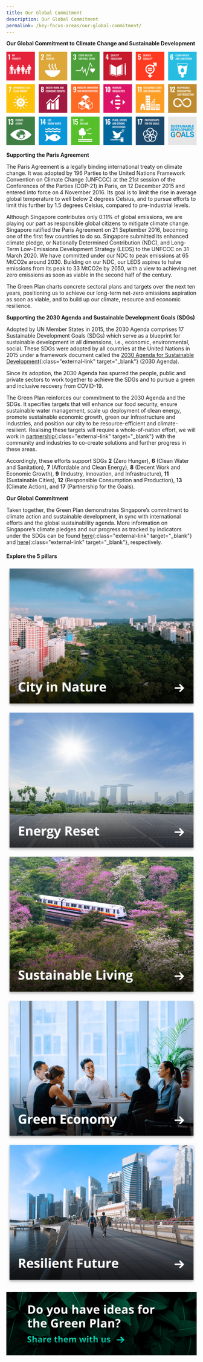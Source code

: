 ```yaml
---
title: Our Global Commitment
description: Our Global Commitment
permalink: /key-focus-areas/our-global-commitment/
---
```


**Our Global Commitment to Climate Change and Sustainable Development**

![Our Global Commitment](/images/framework/framework_global_commitment.jpg)


**Supporting the Paris Agreement**

The Paris Agreement is a legally binding international treaty on climate change. It was adopted by 196 Parties to the United Nations Framework Convention on Climate Change (UNFCCC) at the 21st session of the Conferences of the Parties (COP-21) in Paris, on 12 December 2015 and entered into force on 4 November 2016. Its goal is to limit the rise in average global temperature to well below 2 degrees Celsius, and to pursue efforts to limit this further by 1.5 degrees Celsius, compared to pre-industrial levels.

Although Singapore contributes only 0.11% of global emissions, we are playing our part as responsible global citizens to mitigate climate change. Singapore ratified the Paris Agreement on 21 September 2016, becoming one of the first few countries to do so. Singapore submitted its enhanced climate pledge, or Nationally Determined Contribution (NDC), and Long-Term Low-Emissions Development Strategy (LEDS) to the UNFCCC on 31 March 2020.  We have committed under our NDC to peak emissions at 65 MtCO2e around 2030. Building on our NDC, our LEDS aspires to halve emissions from its peak to 33 MtCO2e by 2050, with a view to achieving net zero emissions as soon as viable in the second half of the century.

The Green Plan charts concrete sectoral plans and targets over the next ten years, positioning us to achieve our long-term net-zero emissions aspiration as soon as viable, and to build up our climate, resource and economic resilience. 

**Supporting the 2030 Agenda and Sustainable Development Goals (SDGs)**

Adopted by UN Member States in 2015, the 2030 Agenda comprises 17 Sustainable Development Goals (SDGs) which serve as a blueprint for sustainable development in all dimensions, i.e., economic, environmental, social. These SDGs were adopted by all countries at the United Nations in 2015 under a framework document called the [2030 Agenda for Sustainable Development](https://sdgs.un.org/2030agenda){:class="external-link" target="_blank"} (2030 Agenda).

 Since its adoption, the 2030 Agenda has spurred the people, public and private sectors to work together to achieve the SDGs and to pursue a green and inclusive recovery from COVID-19.

The Green Plan reinforces our commitment to the 2030 Agenda and the SDGs. It specifies targets that will enhance our food security, ensure sustainable water management, scale up deployment of clean energy, promote sustainable economic growth, green our infrastructure and industries, and position our city to be resource-efficient and climate-resilient. Realising these targets will require a whole-of-nation effort, we will work in [partnership](https://www.greenplan.gov.sg/take-action/what-you-can-do/){:class="external-link" target="_blank"} with the community and industries to co-create solutions and further progress in these areas. 

Accordingly, these efforts support SDGs **2** (Zero Hunger), **6** (Clean Water and Sanitation), **7** (Affordable and Clean Energy), **8** (Decent Work and Economic Growth), **9** (Industry, Innovation, and Infrastructure), **11** (Sustainable Cities), **12** (Responsible Consumption and Production), **13** (Climate Action), and **17** (Partnership for the Goals).

**Our Global Commitment**

Taken together, the Green Plan demonstrates Singapore’s commitment to climate action and sustainable development, in sync with international efforts and the global sustainability agenda. More information on Singapore’s climate pledges and our progress as tracked by indicators under the SDGs can be found [here](https://www.nccs.gov.sg/media/press-release/submission-of-singapores-enhanced-nationally-determined-contribution-and-long-term-low-emissions-development-strategy){:class="external-link" target="_blank"} and [here](https://www.singstat.gov.sg/find-data/sdg){:class="external-link" target="_blank"}, respectively. 


#### Explore the 5 pillars

<div class="tile-container">
	<a class="tile-item" href="/key-focus-areas/city-in-nature"><img src="/images/framework/tile_cityinnature.png" alt="City in Nature" /></a>
	<a class="tile-item" href="/key-focus-areas/energy-reset"><img src="/images/framework/tile_energyreset.png" alt="Energy Reset" /></a>
</div>
<div class="tile-container">
	<a class="tile-item" href="/key-focus-areas/sustainable-living"><img src="/images/framework/tile_sustainableliving.png" alt="Sustainable Living" /></a>
	<a class="tile-item" href="/key-focus-areas/green-economy"><img src="/images/framework/tile_greeneconomy.png" alt="Green Economy" /></a>
</div>
<div class="tile-container">
	<a class="tile-item" href="/key-focus-areas/resilient-future"><img src="/images/framework/tile_resilientfuture.png" alt="Resilient Future" /></a>
	<!-- <a class="tile-item" href="/key-focus-areas/green-government"><img src="/images/cosgreengov2.jpg" alt="Green Government" /></a> -->
</div>

[![Ideas](/images/framework/framework_ideas.jpg)](https://form.gov.sg/6013d365bedd790011bb9c86)
